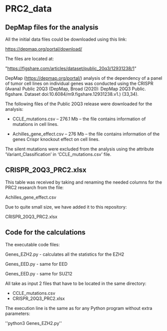 # PRC2_data

## DepMap files for the analysis

All the initial data files could be downloaded using this link:

https://depmap.org/portal/download/ 

The files are located at:

"https://figshare.com/articles/dataset/public_20q3/12931238/1" 
 

DepMap (https://depmap.org/portal/) analysis of the dependency of a panel of tumor cell lines on individual genes was conducted using the CRISPR (Avana) Public 20Q3 (DepMap, Broad (2020): DepMap 20Q3 Public. figshare. Dataset doi:10.6084/m9.figshare.12931238.v1.) (33,34). 
 
 
 
The following files of the Public 20Q3 release were downloaded for the analysis:
 
* CCLE_mutations.csv – 276.1 Mb – the file contains information of mutations in cell lines. 
 
* Achilles_gene_effect.csv – 276 Mb – the file contains information of the genes Crispr knockout effect on cell lines.
 
 
The silent mutations were excluded from the analysis using the attribute ‘Variant_Classification’ in ‘CCLE_mutations.csv’ file.
 
##  CRISPR_20Q3_PRC2.xlsx 
 
This table was received by taking and renaming the needed columns for the PRC2 research from the file:

Achilles_gene_effect.csv 

Due to quite small size, we have added it to this repository:

CRISPR_20Q3_PRC2.xlsx 


## Code for the calculations  

The executable code files:
<p> Genes_EZH2.py  - calculates all the statistics for the EZH2
<p> Genes_EED.py  - same for EED
<p> Genes_EED.py  - same for SUZ12
 
All take as input 2 files that have to be located in the same directory:

* CCLE_mutations.csv
* CRISPR_20Q3_PRC2.xlsx

The execution line is the same as for any Python program without extra parameters:

''python3 Genes_EZH2.py''




